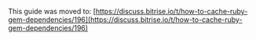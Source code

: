This guide was moved to: [https://discuss.bitrise.io/t/how-to-cache-ruby-gem-dependencies/196](https://discuss.bitrise.io/t/how-to-cache-ruby-gem-dependencies/196)